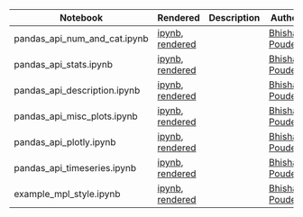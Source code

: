|  Notebook | Rendered   | Description  |  Author |
|---|---|---|---|
| pandas_api_num_and_cat.ipynb  | [ipynb](https://github.com/bhishanpdl/bp/blob/master/examples/pandas_api_num_and_cat.ipynb), [rendered](https://nbviewer.jupyter.org/github/bhishanpdl/bp/blob/master/examples/pandas_api_num_and_cat.ipynb)  |   | [Bhishan Poudel](https://bhishanpdl.github.io/)  |
| pandas_api_stats.ipynb  | [ipynb](https://github.com/bhishanpdl/bp/blob/master/examples/pandas_api_stats.ipynb), [rendered](https://nbviewer.jupyter.org/github/bhishanpdl/bp/blob/master/examples/pandas_api_stats.ipynb)  |   | [Bhishan Poudel](https://bhishanpdl.github.io/)  |
| pandas_api_description.ipynb  | [ipynb](https://github.com/bhishanpdl/bp/blob/master/examples/pandas_api_description.ipynb), [rendered](https://nbviewer.jupyter.org/github/bhishanpdl/bp/blob/master/examples/pandas_api_description.ipynb)  |   | [Bhishan Poudel](https://bhishanpdl.github.io/)  |
| pandas_api_misc_plots.ipynb  | [ipynb](https://github.com/bhishanpdl/bp/blob/master/examples/pandas_api_misc_plots.ipynb), [rendered](https://nbviewer.jupyter.org/github/bhishanpdl/bp/blob/master/examples/pandas_api_misc_plots.ipynb)  |   | [Bhishan Poudel](https://bhishanpdl.github.io/)  |
| pandas_api_plotly.ipynb  | [ipynb](https://github.com/bhishanpdl/bp/blob/master/examples/pandas_api_plotly.ipynb), [rendered](https://nbviewer.jupyter.org/github/bhishanpdl/bp/blob/master/examples/pandas_api_plotly.ipynb)  |   | [Bhishan Poudel](https://bhishanpdl.github.io/)  |
| pandas_api_timeseries.ipynb  | [ipynb](https://github.com/bhishanpdl/bp/blob/master/examples/pandas_api_timeseries.ipynb), [rendered](https://nbviewer.jupyter.org/github/bhishanpdl/bp/blob/master/examples/pandas_api_timeseries.ipynb)  |   | [Bhishan Poudel](https://bhishanpdl.github.io/)  |
| example_mpl_style.ipynb  | [ipynb](https://github.com/bhishanpdl/bp/blob/master/examples/example_mpl_style.ipynb), [rendered](https://nbviewer.jupyter.org/github/bhishanpdl/bp/blob/master/examples/example_mpl_style.ipynb)  |   | [Bhishan Poudel](https://bhishanpdl.github.io/)  |
